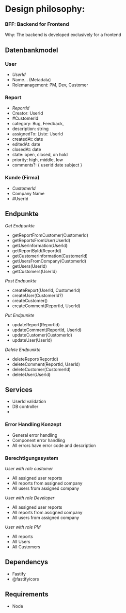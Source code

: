 # Design philosophy:
### BFF: Backend for Frontend
Why: The backend is developed exclusively for a frontend 

## Datenbankmodel 
### User
- *UserId* 
- Name... (Metadata)
- Rolemanagement: PM, Dev, Customer

### Report
- *ReportId*
- Creator: UserId
- #CustomerId
- category: Bug, Feedback, 
- description: string
- assignedTo: Liste: UserId
- createdAt: date
- editedAt: date
- closedAt: date
- state: open, closed, on hold
- priority: high, middle, low
- comments?: {
                userid
                date
                subject
            }

### Kunde (Firma)
- *CustomerId*
- Company Name 
- #UserId


## Endpunkte
*Get Endpunkte*
- getReportFromCustomer(CustomerId)
- getReportsFromUser(UserId)
- getUserInformation(UserId)
- getReportById(ReportId)
- getCustomerInformation(CustomerId)
- getUsersFromCompany(CustomerId)
- getUsers(UserId)
- getCustomers(UserId)

*Post Endpunkte*
- createReport(UserId, CustomerId)
- createUser(CustomerId?)
- createCustomer()
- createComment(ReportId, UserId)

*Put Endpunkte*
- updateReport(ReportId)
- updateComment(ReportId, UserId)
- updateCustomer(CustomerId)
- updateUser(UserId)

*Delete Endpunkte*
- deleteReport(ReportId)
- deleteComment(ReportId, UserId)
- deleteCustomer(CustomerId)
- deleteUser(UserId)


## Services
- UserId validation
- DB controller
- 

### Error Handling Konzept
- General error handling 
- Component error handling 
- All errors have error code and description 

### Berechtigungssystem 
*User with role customer*
- All assigned user reports 
- All reports from assigned company 
- All users from assigned company 

*User with role Developer*
- All assigned user reports
- All reports from assigned company
- All users from assigned company

*User with role PM*
- All reports
- All Users
- All Customers

## Dependencys 
- Fastify
- @fastify/cors

## Requirements
- Node

